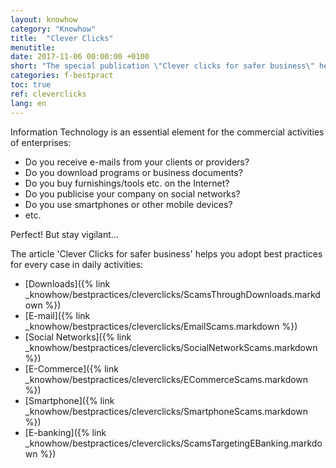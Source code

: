 ```yaml
---
layout: knowhow
category: "Knowhow"
title:  "Clever Clicks"
menutitle:  
date: 2017-11-06 00:00:00 +0100
short: "The special publication \"Clever clicks for safer business\" helps you to adopt the right reflexes in every case encountered on a daily basis"
categories: f-bestpract
toc: true
ref: cleverclicks
lang: en
---
```

Information Technology is an essential element for the commercial activities of enterprises:

- Do you receive e-mails from your clients or providers?
- Do you download programs or business documents?
- Do you buy furnishings/tools etc. on the Internet?
- Do you publicise your company on social networks?
- Do you use smartphones or other mobile devices?
- etc.

Perfect! But stay vigilant...

The article 'Clever Clicks for safer business' helps you adopt best practices for every case in daily activities:
- [Downloads]({% link _knowhow/bestpractices/cleverclicks/ScamsThroughDownloads.markdown %})
- [E-mail]({% link _knowhow/bestpractices/cleverclicks/EmailScams.markdown %})
- [Social Networks]({% link _knowhow/bestpractices/cleverclicks/SocialNetworkScams.markdown %})
- [E-Commerce]({% link _knowhow/bestpractices/cleverclicks/ECommerceScams.markdown %})
- [Smartphone]({% link _knowhow/bestpractices/cleverclicks/SmartphoneScams.markdown %})
- [E-banking]({% link _knowhow/bestpractices/cleverclicks/ScamsTargetingEBanking.markdown %})
